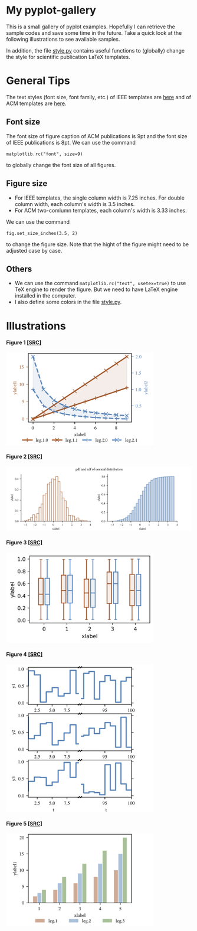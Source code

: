 # My pyplot-gallery

This is a small gallery of pyplot examples. Hopefully I can retrieve the sample codes and save some time in the future. 
Take a quick look at the following illustrations to see available samples. 

In addition, the file [style.py](./style.py) contains useful functions to (globally) change the style for scientific publication LaTeX templates.

# General Tips


The text styles (font size, font family, etc.) of IEEE templates are [here](https://www.ieee.org/content/dam/ieee-org/ieee/web/org/pubs/format-definition-table-and-glossary.pdf) and of ACM templates are [here](https://www.acm.org/binaries/content/assets/publications/article-templates/sig-alternate-guide.pdf).

## Font size
The font size of figure caption of ACM publications is 9pt and the font size of IEEE publications is 8pt. We can use the command 

```
matplotlib.rc("font", size=9)
```
to globally change the font size of all figures.

## Figure size
- For IEEE templates, the single column width is 7.25 inches. For double column width, each column's width is 3.5 inches. 
- For ACM two-comlumn templates, each column's width is 3.33 inches.

We can use the command
```
fig.set_size_inches(3.5, 2)
```
to change the figure size. Note that the hight of the figure might need to be adjusted case by case.


## Others
- We can use the command `matplotlib.rc("text", usetex=true)` to use TeX engine to render the figure. But we need to have LaTeX engine installed in the computer.
- I also define some colors in the file [style.py](./style.py).


# Illustrations

#### Figure 1 [[SRC]](fig1.py)

[<img src="figs/fig1.png" width="400"/>](figs/fig1.png)

#### Figure 2 [[SRC]](fig2.py)

[<img src="figs/fig2.png" width="800"/>](figs/fig2.png)

#### Figure 3 [[SRC]](fig3.py)

[<img src="figs/fig3.png" width="400"/>](figs/fig3.png)

#### Figure 4 [[SRC]](fig4.py)

[<img src="figs/fig4.png" width="400"/>](figs/fig4.png)

#### Figure 5 [[SRC]](fig5.py)

[<img src="figs/fig5.png" width="400"/>](figs/fig5.png)